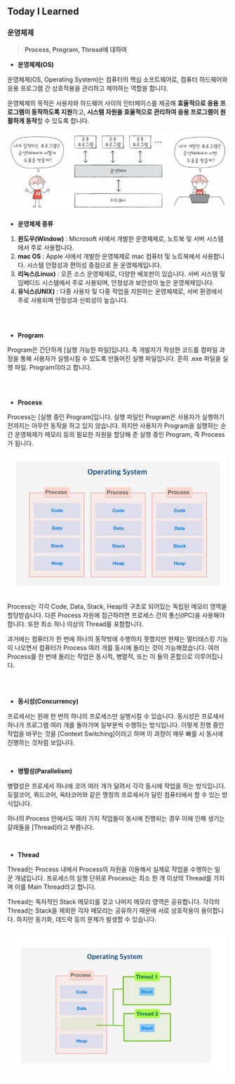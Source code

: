 ## Today I Learned

### **운영체제**


> **Process, Program, Thread에 대하여**  

  
- **운영체제(OS)**

운영체제(OS, Operating System)는 컴퓨터의 핵심 소프트웨어로, 컴퓨터 하드웨어와 응용 프로그램 간 상호작용을 관리하고 제어하는 역할을 합니다.

  

운영체제의 목적은 사용자와 하드웨어 사이의 인터페이스를 제공해 **효율적으로 응용 프로그램이 동작하도록 지원**하고, **시스템 자원을 효율적으로 관리하여 응용 프로그램이 원활하게 동작**할 수 있도록 합니다.

  

![alt text](image.png)

  

- **운영체제 종류**

1. **윈도우(Window)** : Microsoft 사에서 개발한 운영체제로, 노트북 및 서버 시스템에서 주로 사용합니다.
2. **mac OS** : Apple 사에서 개발한 운영체제로 mac 컴퓨터 및 노트북에서 사용합니다. 시스템 안정성과 편의성 중점으로 둔 운영체제입니다.
3. **리눅스(Linux)** : 오픈 소스 운영체제로, 다양한 배포판이 있습니다. 서버 시스템 및 임베디드 시스템에서 주로 사용되며, 안정성과 보안성이 높은 운영체제입니다. 
4. **유닉스(UNIX)** : 다중 사용자 및 다중 작업을 지원하는 운영체제로, 서버 환경에서 주로 사용되며 안정성과 신뢰성이 높습니다.

  <br><br>

- **Program**

Program은 간단하게 \[실행 가능한 파일\]입니다. 즉 개발자가 작성한 코드를 컴파일 과정을 통해 사용자가 실행시킬 수 있도록 만들어진 실행 파일입니다. 흔히 .exe 파일을 실행 파일. Program이라고 합니다. 


  <br><br>

- **Process**

Process는 \[실행 중인 Program\]입니다. 실행 파일인 Program은 사용자가 실행하기 전까지는 아무런 동작을 하고 있지 않습니다. 하지만 사용자가 Program을 실행하는 순간 운영체제가 메모리 등의 필요한 자원을 할당해 준 실행 중인 Program, 즉 Process가 됩니다.


![alt text](image-1.png)

Process는 각각 Code, Data, Stack, Heap의 구조로 되어있는 독립된 메모리 영역을 할당받습니다. 다른 Process 자원에 접근하려면 프로세스 간의 통신(IPC)을 사용해야 합니다. 또한 최소 하나 이상의 Thread를 포함합니다. 



과거에는 컴퓨터가 한 번에 하나의 동작밖에 수행하지 못했지만 현재는 멀티태스킹 기능이 나오면서 컴퓨터가 Process 여러 개를 동시에 돌리는 것이 가능해졌습니다. 여러 Process를 한 번에 돌리는 작업은 동시적, 병렬적, 또는 이 둘의 혼합으로 이루어집니다.


  <br><br>

- **동시성(Concurrency)**

프로세서는 원래 한 번의 하나의 프로세스만 실행시킬 수 있습니다. 동시성은 프로세서 하나가 프로그램 여러 개를 돌아가며 일부분씩 수행하는 방식입니다. 이렇게 진행 중인 작업을 바꾸는 것을 \[Context Switching\]이라고 하며 이 과정이 매우 빠를 시 동시에 진행하는 것처럼 보입니다.

  <br>
  

- **병렬성(Parallelism)**

병렬성은 프로세서 하나에 코어 여러 개가 달려서 각각 동시에 작업을 하는 방식입니다. 듀얼코어, 쿼드코어, 옥타코어와 같은 명칭의 프로세서가 달린 컴퓨터에서 할 수 있는 방식입니다.

  

하나의 Process 안에서도 여러 가지 작업들이 동시에 진행되는 경우 이에 인해 생기는 갈래들을 \[Thread\]라고 부릅니다.

  <br>

- **Thread**

Thread는 Process 내에서 Process의 자원을 이용해서 실제로 작업을 수행하는 일꾼 개념입니다. 프로세스의 실행 단위로 Process는 최소 한 개 이상의 Thread를 가지며 이를 Main Thread라고 합니다.

  

Thread는 독자적인 Stack 메모리를 갖고 나머지 메모리 영역은 공유합니다. 각각의 Thread는 Stack을 제외한 각자 메모리는 공유하기 때문에 서로 상호작용이 용이합니다. 하지만 동기화, 데드락 등의 문제가 발생할 수 있습니다.

  

![alt text](image-2.png)